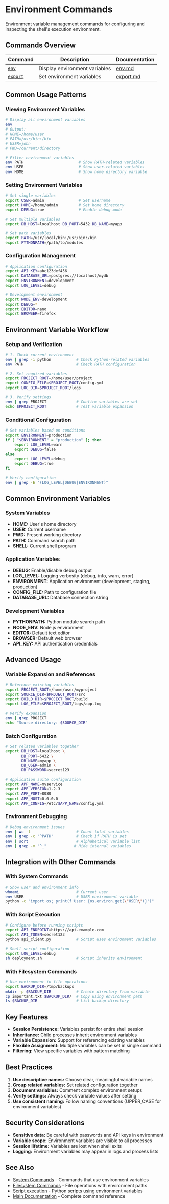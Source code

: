 # Environment Commands

Environment variable management commands for configuring and inspecting the shell's execution environment.

## Commands Overview

| Command | Description | Documentation |
|---------|-------------|---------------|
| [`env`](env.md) | Display environment variables | [env.md](env.md) |
| [`export`](export.md) | Set environment variables | [export.md](export.md) |

## Common Usage Patterns

### Viewing Environment Variables
```bash
# Display all environment variables
env
# Output:
# HOME=/home/user
# PATH=/usr/bin:/bin
# USER=john
# PWD=/current/directory

# Filter environment variables
env PATH                        # Show PATH-related variables
env USER                        # Show user-related variables
env HOME                        # Show home directory variable
```

### Setting Environment Variables
```bash
# Set single variables
export USER=admin               # Set username
export HOME=/home/admin         # Set home directory
export DEBUG=true               # Enable debug mode

# Set multiple variables
export DB_HOST=localhost DB_PORT=5432 DB_NAME=myapp

# Set path variables
export PATH=/usr/local/bin:/usr/bin:/bin
export PYTHONPATH=/path/to/modules
```

### Configuration Management
```bash
# Application configuration
export API_KEY=abc123def456
export DATABASE_URL=postgres://localhost/mydb
export ENVIRONMENT=development
export LOG_LEVEL=debug

# Development environment
export NODE_ENV=development
export DEBUG=*
export EDITOR=nano
export BROWSER=firefox
```

## Environment Variable Workflow

### Setup and Verification
```bash
# 1. Check current environment
env | grep -i python           # Check Python-related variables
env PATH                       # Check PATH configuration

# 2. Set required variables
export PROJECT_ROOT=/home/user/project
export CONFIG_FILE=$PROJECT_ROOT/config.yml
export LOG_DIR=$PROJECT_ROOT/logs

# 3. Verify settings
env | grep PROJECT             # Confirm variables are set
echo $PROJECT_ROOT             # Test variable expansion
```

### Conditional Configuration
```bash
# Set variables based on conditions
export ENVIRONMENT=production
if [ "$ENVIRONMENT" = "production" ]; then
    export LOG_LEVEL=warn
    export DEBUG=false
else
    export LOG_LEVEL=debug  
    export DEBUG=true
fi

# Verify configuration
env | grep -E "(LOG_LEVEL|DEBUG|ENVIRONMENT)"
```

## Common Environment Variables

### System Variables
- **HOME:** User's home directory
- **USER:** Current username  
- **PWD:** Present working directory
- **PATH:** Command search path
- **SHELL:** Current shell program

### Application Variables
- **DEBUG:** Enable/disable debug output
- **LOG_LEVEL:** Logging verbosity (debug, info, warn, error)
- **ENVIRONMENT:** Application environment (development, staging, production)
- **CONFIG_FILE:** Path to configuration file
- **DATABASE_URL:** Database connection string

### Development Variables
- **PYTHONPATH:** Python module search path
- **NODE_ENV:** Node.js environment
- **EDITOR:** Default text editor
- **BROWSER:** Default web browser
- **API_KEY:** API authentication credentials

## Advanced Usage

### Variable Expansion and References
```bash
# Reference existing variables
export PROJECT_ROOT=/home/user/myproject
export SOURCE_DIR=$PROJECT_ROOT/src
export BUILD_DIR=$PROJECT_ROOT/build
export LOG_FILE=$PROJECT_ROOT/logs/app.log

# Verify expansion
env | grep PROJECT
echo "Source directory: $SOURCE_DIR"
```

### Batch Configuration
```bash
# Set related variables together
export DB_HOST=localhost \
       DB_PORT=5432 \
       DB_NAME=myapp \
       DB_USER=admin \
       DB_PASSWORD=secret123

# Application suite configuration
export APP_NAME=myservice
export APP_VERSION=1.2.3
export APP_PORT=8080
export APP_HOST=0.0.0.0
export APP_CONFIG=/etc/$APP_NAME/config.yml
```

### Environment Debugging
```bash
# Debug environment issues
env | wc -l                    # Count total variables
env | grep -c "^PATH"          # Check if PATH is set
env | sort                     # Alphabetical variable list
env | grep -v "^_"            # Hide internal variables
```

## Integration with Other Commands

### With System Commands
```bash
# Show user and environment info
whoami                         # Current user
env USER                       # USER environment variable
python -c "import os; print(f'User: {os.environ.get(\"USER\")}')"
```

### With Script Execution  
```bash
# Configure before running scripts
export API_ENDPOINT=https://api.example.com
export API_TOKEN=secret123
python api_client.py           # Script uses environment variables

# Shell script configuration
export LOG_LEVEL=debug
sh deployment.sh               # Script inherits environment
```

### With Filesystem Commands
```bash
# Use environment in file operations
export BACKUP_DIR=/tmp/backups
mkdir -p $BACKUP_DIR           # Create directory from variable
cp important.txt $BACKUP_DIR/  # Copy using environment path
ls $BACKUP_DIR                 # List backup directory
```

## Key Features

- **Session Persistence:** Variables persist for entire shell session
- **Inheritance:** Child processes inherit environment variables
- **Variable Expansion:** Support for referencing existing variables
- **Flexible Assignment:** Multiple variables can be set in single command
- **Filtering:** View specific variables with pattern matching

## Best Practices

1. **Use descriptive names:** Choose clear, meaningful variable names
2. **Group related variables:** Set related configuration together
3. **Document variables:** Comment complex environment setups
4. **Verify settings:** Always check variable values after setting
5. **Use consistent naming:** Follow naming conventions (UPPER_CASE for environment variables)

## Security Considerations

- **Sensitive data:** Be careful with passwords and API keys in environment
- **Variable scope:** Environment variables are visible to all processes
- **Session lifetime:** Variables are lost when shell exits
- **Logging:** Environment variables may appear in logs and process lists

## See Also

- [System Commands](../system/README.md) - Commands that use environment variables
- [Filesystem Commands](../filesystem/README.md) - File operations with environment paths  
- [Script execution](../system/python.md) - Python scripts using environment variables
- [Main Documentation](../../README.md) - Complete command reference